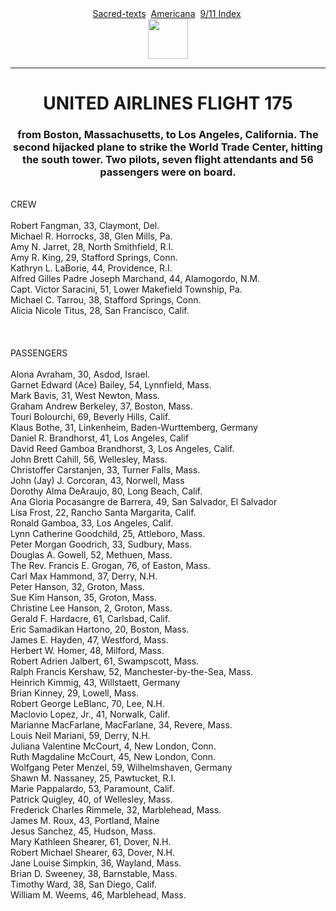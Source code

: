 <body>
 <span class="p-small2">
 <center>
 <a href="../../index.htm">Sacred-texts</a> 
 <a href="../index.htm">Americana</a> 
 <a href="index.htm">9/11 Index</a> <br>
 <a href="index.htm"><img src="eterflam.jpg" height="64"></a>
 </center>
 <hr>
 
 <h1 align="CENTER">UNITED AIRLINES FLIGHT 175</h1>
 
 <h3 align="CENTER">
 from Boston, Massachusetts, to Los Angeles, California. 
 The second hijacked plane to strike the World Trade Center,
 hitting the south tower.
 Two pilots, seven flight attendants and 56 passengers were on board.
 </h3>
 <br>
 CREW<br>
 <br>
 Robert Fangman, 33, Claymont, Del.<br>
 Michael R. Horrocks, 38, Glen Mills, Pa.<br>
 Amy N. Jarret, 28, North Smithfield, R.I.<br>
 Amy R. King, 29, Stafford Springs, Conn.<br>
 Kathryn L. LaBorie, 44, Providence, R.I.<br>
 Alfred Gilles Padre Joseph Marchand, 44, Alamogordo, N.M.<br>
 Capt. Victor Saracini, 51, Lower Makefield Township, Pa.<br>
 Michael C. Tarrou, 38, Stafford Springs, Conn.<br>
 Alicia Nicole Titus, 28, San Francisco, Calif.<br>
  <br>
 <br>
 <br>
 PASSENGERS<br>
 <br>
 Alona Avraham, 30, Asdod, Israel.<br>
 Garnet Edward (Ace) Bailey, 54, Lynnfield, Mass.<br>
 Mark Bavis, 31, West Newton, Mass.<br>
 Graham Andrew Berkeley, 37, Boston, Mass.<br>
 Touri Bolourchi, 69, Beverly Hills, Calif.<br>
 Klaus Bothe, 31, Linkenheim, Baden-Wurttemberg, Germany<br>
 Daniel R. Brandhorst, 41, Los Angeles, Calif<br>
 David Reed Gamboa Brandhorst, 3, Los Angeles, Calif.<br>
 John Brett Cahill, 56, Wellesley, Mass.<br>
 Christoffer Carstanjen, 33, Turner Falls, Mass.<br>
 John (Jay) J. Corcoran, 43, Norwell, Mass<br>
 Dorothy Alma DeAraujo, 80, Long Beach, Calif.<br>
 Ana Gloria Pocasangre de Barrera, 49, San Salvador, El Salvador<br>
 Lisa Frost, 22, Rancho Santa Margarita, Calif.<br>
 Ronald Gamboa, 33, Los Angeles, Calif.<br>
 Lynn Catherine Goodchild, 25, Attleboro, Mass.<br>
 Peter Morgan Goodrich, 33, Sudbury, Mass.<br>
 Douglas A. Gowell, 52, Methuen, Mass.<br>
 The Rev. Francis E. Grogan, 76, of Easton, Mass.<br>
 Carl Max Hammond, 37, Derry, N.H.<br>
 Peter Hanson, 32, Groton, Mass.<br>
 Sue Kim Hanson, 35, Groton, Mass.<br>
 Christine Lee Hanson, 2, Groton, Mass.<br>
 Gerald F. Hardacre, 61, Carlsbad, Calif.<br>
 Eric Samadikan Hartono, 20, Boston, Mass.<br>
 James E. Hayden, 47, Westford, Mass.<br>
 Herbert W. Homer, 48, Milford, Mass.<br>
 Robert Adrien Jalbert, 61, Swampscott, Mass.<br>
 Ralph Francis Kershaw, 52, Manchester-by-the-Sea, Mass.<br>
 Heinrich Kimmig, 43, Willstaett, Germany<br>
 Brian Kinney, 29, Lowell, Mass.<br>
 Robert George LeBlanc, 70, Lee, N.H.<br>
 Maclovio Lopez, Jr., 41, Norwalk, Calif.<br>
 Marianne MacFarlane, MacFarlane, 34, Revere, Mass.<br>
 Louis Neil Mariani, 59, Derry, N.H.<br>
 Juliana Valentine McCourt, 4, New London, Conn.<br>
 Ruth Magdaline McCourt, 45, New London, Conn.<br>
 Wolfgang Peter Menzel, 59, Wilhelmshaven, Germany<br>
 Shawn M. Nassaney, 25, Pawtucket, R.I.<br>
 Marie Pappalardo, 53, Paramount, Calif.<br>
 Patrick Quigley, 40, of Wellesley, Mass.<br>
 Frederick Charles Rimmele, 32, Marblehead, Mass.<br>
 James M. Roux, 43, Portland, Maine<br>
 Jesus Sanchez, 45, Hudson, Mass.<br>
 Mary Kathleen Shearer, 61, Dover, N.H.<br>
 Robert Michael Shearer, 63, Dover, N.H.<br>
 Jane Louise Simpkin, 36, Wayland, Mass.<br>
 Brian D. Sweeney, 38, Barnstable, Mass.<br>
 Timothy Ward, 38, San Diego, Calif.<br>
 William M. Weems, 46, Marblehead, Mass.<br>
 </span>
 </body>